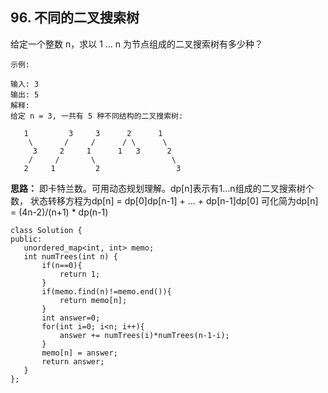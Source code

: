 ## 96. 不同的二叉搜索树
给定一个整数 n，求以 1 ... n 为节点组成的二叉搜索树有多少种？

```
示例:

输入: 3
输出: 5
解释:
给定 n = 3, 一共有 5 种不同结构的二叉搜索树:

   1         3     3      2      1
    \       /     /      / \      \
     3     2     1      1   3      2
    /     /       \                 \
   2     1         2                 3
 ```
 
 **思路：** 即卡特兰数。可用动态规划理解。dp[n]表示有1...n组成的二叉搜索树个数， 状态转移方程为dp[n] = dp[0]dp[n-1] + ... + dp[n-1]dp[0]
                                                                                       可化简为dp[n] = (4n-2)/(n+1) * dp(n-1)
 
 ```
 class Solution {
public:
    unordered_map<int, int> memo;
    int numTrees(int n) {
        if(n==0){
            return 1;
        }
        if(memo.find(n)!=memo.end()){
            return memo[n];
        }
        int answer=0;
        for(int i=0; i<n; i++){
            answer += numTrees(i)*numTrees(n-1-i);
        }
        memo[n] = answer;
        return answer;
    }
};
 ```
